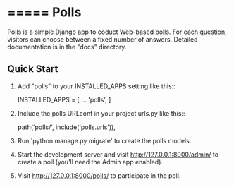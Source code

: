 =====
Polls
=====

Polls is a simple Django app to coduct Web-based polls.
For each question, visitors can choose between a fixed number
of answers.
Detailed documentation is in the "docs" directory.

Quick Start
-----------

1. Add "polls" to your INSTALLED_APPS setting like this::

    INSTALLED_APPS = [
        ...
        'polls',
    ]

2. Include the polls URLconf in your project urls.py like this::

    path('polls/', include('polls.urls')),

3. Run 'python manage.py migrate' to create the polls models.

4. Start the development server and visit http://127.0.0.1:8000/admin/ to create a poll (you'll need the Admin app enabled).

5. Visit http://127.0.0.1:8000/polls/ to participate in the poll.
